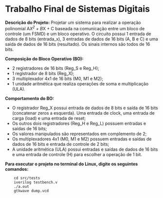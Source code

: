# Trabalho Final de Sistemas Digitais

**Descrição do Projeto:** Projetar um sistema para realizar a operação polinomial A*X<sup>2</sup> + B*X + C baseada na comunicação entre um bloco de controle (um FSMD) e um bloco operativo. O circuito possui 1 entrada de dados de 8 bits (entrada_x), 3 entradas de dados de 16 bits (A, B e C) e uma saída de dados de 16 bits (resultado). Os sinais internos são todos de 16 bits.

**Composição do Bloco Operativo (BO):**

-   2 registradores de 16 bits (Reg_S e Reg_H);
-   1 registrador de 8 bits (Reg_X);
-   3 multiplexador 4x1 de 16 bits (M0, M1 e M2);
-   1 unidade aritmética que realiza operações de soma e multiplicação (ULA).

**Comportamento do BO:**

-   O registrador Reg_X possui entrada de dados de 8 bits e saída de 16 bits (concatenar zeros a esquerda). Uma entrada de clock, uma entrada de carga (load) e uma entrada de reset;
-   Os outros dois registradores (Reg_H e Reg_L) possuem entradas e saídas de 16 bits;
-   Os valores manipulados são representados em complemento de 2;
-   Os multiplexadores 4x1 (M0, M1 e M2) possuem entradas e saídas de dados de 16 bits e entrada de controle de 2 bits;
-   A unidade aritmética (ULA) possui entradas e saídas de dados de 16 bits e uma entrada de controle (H) para escolher a operação de 1 bit.

**Para executar o projeto no terminal do Linux, digite os seguintes comandos:**

		cd src/tests
		iverilog testbench.v
		./a.out
		gtkwave dump.vcd
